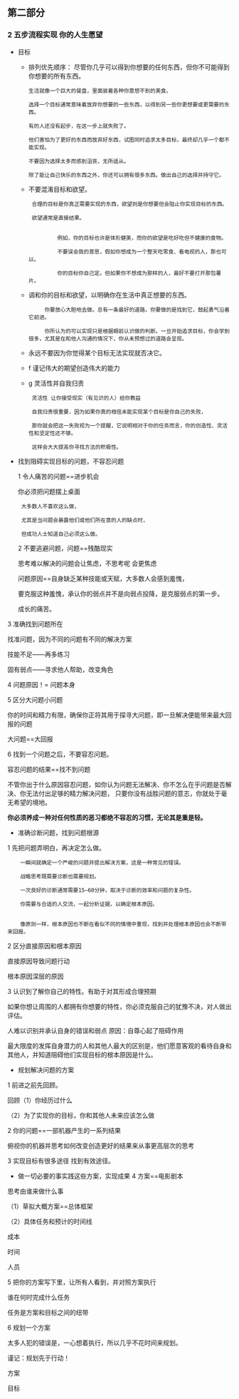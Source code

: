 ## 第二部分

### 2 五步流程实现 你的人生愿望

 - 目标
 
    - 排列优先顺序：
          尽管你几乎可以得到你想要的任何东西，但你不可能得到你想要的所有东西。
          
          
          生活就像一个巨大的餐盘，里面装着各种你意想不到的美食。
          
          选择一个目标通常意味着放弃你想要的一些东西，以得到另一些你更想要或更需要的东西。
          
          有的人还没有起步，在这一步上就失败了。
          
          他们害怕为了更好的东西而放弃好东西，试图同时追求太多目标，最终却几乎一个都不能实现。
          
          不要因为选择太多而感到沮丧，无所适从。
          
          除了能让自己快乐的东西之外，你还可以拥有很多东西。做出自己的选择并持守它。
          
          
      
      
   - 不要混淆目标和欲望。  
     
          
          合理的目标是你真正需要实现的东西，欲望则是你想要但会阻止你实现目标的东西。
          
          欲望通常是直接结果。  
          
                  
                  例如，你的目标也许是体形健美，而你的欲望是吃好吃但不健康的食物。
                  
                  不要误会我的意思，假如你想成为一个整天吃零食、看电视的人，那也可以。
                  
                  你的目标你自己定。但如果你不想成为那样的人，最好不要打开那包薯片。
                  
                  
      
     
   - 调和你的目标和欲望，以明确你在生活中真正想要的东西。
     
              
              你要放心大胆地去做。总有一条最好的道路，你要做的是找到它，鼓起勇气沿着它前进。
              
              你所认为的可以实现只是根据眼前认识做的判断。一旦开始追求目标，你会学到很多，尤其是在和他人沟通的情况下，你从未预想过的道路会呈现。
     
     
   - 永远不要因为你觉得某个目标无法实现就否决它。
    
    
   - f 谨记伟大的期望创造伟大的能力
    
   - g 灵活性并自我归责
    
          灵活性 让你接受现实（有见识的人）给你教益
          
          自我归责很重要，因为如果你真的相信未能实现某个目标是你自己的失败，
          
          那你就会把这一失败视为一个提醒，它说明相对于你的任务而言，你的创造性、灵活性和坚定性还不够。
          
          这样会大大提高你寻找方法的积极性。
                   
 
 - 找到阻碍实现目标的问题，不容忍问题
 
    1 令人痛苦的问题==进步机会
    
    你必须把问题摆上桌面
        
        
        大多数人不喜欢这么做，
        
        尤其是当问题会暴露他们或他们所在意的人的缺点时，
        
        但成功人士知道自己必须这么做。
        
        
   2 不要逃避问题，问题==残酷现实
   
     思考难以解决的问题会让焦虑，不思考呢 会更焦虑
     
     问题原因==自身缺乏某种技能或天赋，大多数人会感到羞愧，
     
     要克服这种羞愧，承认你的弱点并不是向弱点投降，是克服弱点的第一步。
     
     成长的痛苦。
     
     
  3 准确找到问题所在
  
  找准问题，因为不同的问题有不同的解决方案
  
  技能不足——再多练习
  
  固有弱点——寻求他人帮助，改变角色
  
  4 问题原因！= 问题本身
  
  
  5 区分大问题小问题
  
  你的时间和精力有限，确保你正将其用于探寻大问题，即一旦解决便能带来最大回报的问题
  
  大问题==大回报
  
  6 找到一个问题之后，不要容忍问题。
  
  容忍问题的结果==找不到问题
  
  不管你出于什么原因容忍问题，如你认为问题无法解决、你不怎么在乎问题是否解决、你无法付出足够的精力解决问题，
  只要你没有战胜问题的意志，你就处于毫无希望的境地。
  
  **你必须养成一种对任何性质的恶习都绝不容忍的习惯，无论其是重是轻。**
     
     
         
        
        
 
 - 准确诊断问题，找到问题根源
 
 1 先把问题弄明白，再决定怎么做。
 
        
        一瞬间就确定一个严峻的问题并提出解决方案，这是一种常见的错误。
        
        战略思考既需要诊断也需要规划。
        
        一次良好的诊断通常需要15—60分钟，取决于诊断的效率和问题的复杂性。
        
        你需要与合适的人交流，一起分析证据，以确定根本原因。
        
        
        像原则一样，根本原因也不断在看似不同的情境中重现，找到并处理根本原因也会不断带来回报。
        
        
2 区分直接原因和根本原因

直接原因导致问题行动

根本原因深层的原因

3 认识到了解你自己的特性。有助于对其形成合理预期

如果你想让周围的人都拥有你想要的特性，你必须克服自己的犹豫不决，对人做出评估。

人难以识别并承认自身的错误和弱点 原因：自尊心起了阻碍作用

最大限度的发挥自身潜力的人和其他人最大的区别是，他们愿意客观的看待自身和其他人，并知道阻碍他们实现目标的根本原因是什么。


        
 
 - 规划解决问题的方案
 
 
 1 前进之前先回顾。
 
 回顾（1）你经历过什么
 
 （2）为了实现你的目标，你和其他人未来应该怎么做
 
 2 你的问题==一部机器产生的一系列结果
 
 俯视你的机器并思考如何改变创造更好的结果来从事更高层次的思考
 
 3 实现目标有很多途径 找到有效途径。
 
 - 做一切必要的事实践这些方案，实现成果
4 方案==电影剧本

思考由谁来做什么事

（1）草拟大概方案==总体框架

（2）具体任务和预计的时间线

成本

时间

人员

5 把你的方案写下里，让所有人看到，并对照方案执行


谁在何时完成什么任务


任务是方案和目标之间的纽带

6 规划一个方案

太多人犯的错误是，一心想着执行，所以几乎不花时间来规划。

谨记：规划先于行动！

方案

目标



